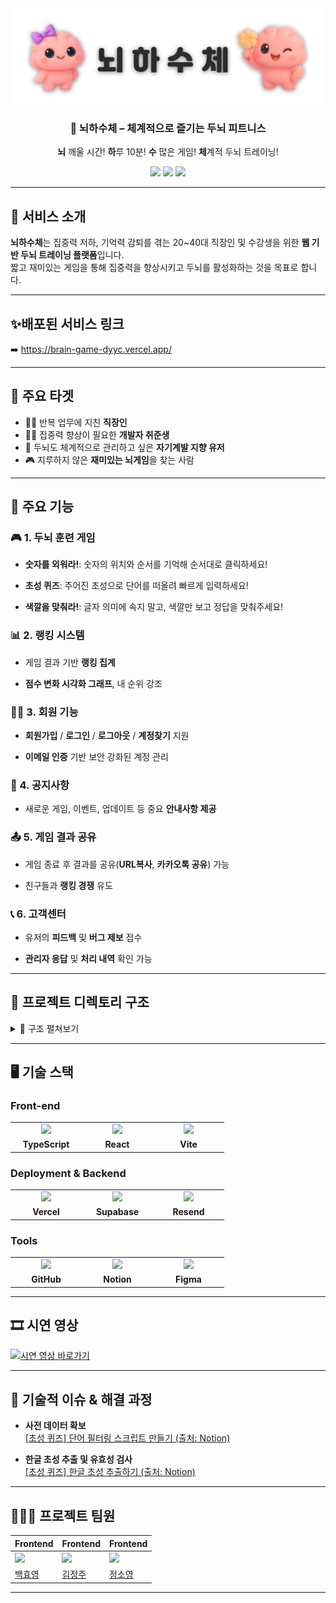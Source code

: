 <div align="center">

<!-- logo -->
<img src="./src/assets/images/readme/readme_img.png" width="700"/>

### 🧠 뇌하수체 – 체계적으로 즐기는 두뇌 피트니스

**뇌** 깨울 시간! **하**루 10분! **수** 많은 게임! **체**계적 두뇌 트레이닝!


</div>

<p align="center">
  <a href="https://github.com/LGTM-Team"><img src="https://img.shields.io/badge/-Github-000000?style=flat&logo=github&logoColor=white" /></a>
  <a href="#"><img src="https://img.shields.io/badge/Project%20Period-2025.07.22~2025.08.06-E55064?style=flat" /></a>
  <a href="#"><img src="https://img.shields.io/badge/Release-v1.0.0-3AE540?style=flat" /></a>
</p>

---

## 📌 서비스 소개

**뇌하수체**는 집중력 저하, 기억력 감퇴를 겪는 20~40대 직장인 및 수강생을 위한 **웹 기반 두뇌 트레이닝 플랫폼**입니다.  
짧고 재미있는 게임을 통해 집중력을 향상시키고 두뇌를 활성화하는 것을 목표로 합니다.

---



## ✨배포된 서비스 링크
➡️ https://brain-game-dyyc.vercel.app/

---

## 🎯 주요 타겟

- 🧑‍💻 반복 업무에 지친 **직장인**
- 👩‍🎓 집중력 향상이 필요한 **개발자 취준생**
- 🧠 두뇌도 체계적으로 관리하고 싶은 **자기계발 지향 유저**
- 🎮 지루하지 않은 **재미있는 뇌게임**을 찾는 사람

---

## 🔧 주요 기능

### 🎮 1. 두뇌 훈련 게임
- **숫자를 외워라!**: 숫자의 위치와 순서를 기억해 순서대로 클릭하세요!

- **초성 퀴즈**: 주어진 초성으로 단어를 떠올려 빠르게 입력하세요!

- **색깔을 맞춰라!**: 글자 의미에 속지 말고, 색깔만 보고 정답을 맞춰주세요!

### 📊 2. 랭킹 시스템
- 게임 결과 기반 **랭킹 집계**

- **점수 변화 시각화 그래프**, 내 순위 강조

### 🧑‍💼 3. 회원 기능
- **회원가입** / **로그인** / **로그아웃** / **계정찾기** 지원

- **이메일 인증** 기반 보안 강화된 계정 관리

### 📢 4. 공지사항
- 새로운 게임, 이벤트, 업데이트 등 중요 **안내사항 제공**


### 📤 5. 게임 결과 공유
- 게임 종료 후 결과를 공유(**URL복사**, **카카오톡 공유**) 가능

- 친구들과 **랭킹 경쟁** 유도

### 📞 6. 고객센터
- 유저의 **피드백** 및 **버그 제보** 접수

- **관리자 응답** 및 **처리 내역** 확인 가능

---
## 📂 프로젝트 디렉토리 구조
<details>
<summary>📁 구조 펼쳐보기</summary>

```plaintext
src/
│
├── 🎨 assets/                      # 정적 자산 (이미지, 아이콘 등)
│   ├── icons/
│   └── images/
│       ├── account/
│       └── pages/
│           ├── error/
│           ├── game/
│           │   ├── numberGame/
│           │   └── tutorial/
│           ├── home/
│           └── notice/
│
├── 🧩 components/                  # 범용 UI 컴포넌트 (재사용 가능)
│   └── Button/
│       ├── Button.tsx
│       └── Button.module.css
│
├── 🪝 hooks/                       # 커스텀 훅
│   ├── useAllGames.ts
│   ├── useAllRankingData.ts
│   ├── useBonusScore.ts
│   ├── useCountdownTimer.ts
│   ├── useCurrentSession.ts
│   ├── useLogin.ts
│   ├── useMyRankingData.ts
│   ├── useNumberCardTransition.ts
│   ├── useNumberStep.ts
│   ├── usePasswordReset.ts
│   ├── useSaveScore.ts
│   ├── useSignUp.ts
│   └── useUpdateNickname.ts
│
├── 🧠 contexts/                    # React Context 모음
│   ├── AuthContext.tsx
│   └── KeyboardContext.tsx
│
├── 🧱 common/                      # 공통 컴포넌트
│   ├── form/
│   ├── layout/
│   ├── modals/
│   ├── post/
│   └── styles/
│
├── 📦 data/                        # 정적 JSON 데이터
│
├── 📂 pages/                      # 라우트 단위 페이지 구성
│   ├── Home/
│   ├── Games/
│   ├── Login/
│   ├── MyPage/
│   ├── FindAccount/
│   ├── NotFound/
│   ├── Notice/
│   └── Qna/
│
├── 🔌 api/                         # API 통신 모듈
│   └── service/
│       ├── notice/
│       ├── qna/
│       ├── auth/
│       ├── game/
│       └── supabase/
│
├── 🛠️ utils/                       # 공통 유틸 함수
│
├── 🗺️ router/                      # React Router 설정
│
├── 🎨 styles/                      # 전역 스타일 및 CSS 변수
│
├── 📐 types/                       # TypeScript 타입 정의
│
├── 🧮 App.tsx                      # 메인 앱 컴포넌트
├── 🚀 main.tsx                     # 앱 진입점
└── ⚙️ vite-env.d.ts                # Vite 환경 타입
```
</details>

---

## 🖥️ 기술 스택

### Front-end
<table>
<tr>
  <td align="center"><img src="https://raw.githubusercontent.com/xandemon/developer-icons/main/icons/typescript.svg" width="60"></td>
  <td align="center"><img src="https://raw.githubusercontent.com/xandemon/developer-icons/main/icons/reactjs.svg" width="60"></td>
  <td align="center"><img src="https://raw.githubusercontent.com/xandemon/developer-icons/main/icons/vitejs.svg" width="60"></td>
</tr>
<tr>
  <td align="center" width="100"><strong>TypeScript</strong></td>
  <td align="center" width="100"><strong>React</strong></td>
  <td align="center" width="100"><strong>Vite</strong></td>
</tr>
</table>

### Deployment & Backend
<table>
<tr>
  <td align="center"><img src="https://raw.githubusercontent.com/xandemon/developer-icons/main/icons/vercel-dark-wordmark.svg" width="80"></td>
  <td align="center"><img src="https://raw.githubusercontent.com/xandemon/developer-icons/main/icons/supabase.svg" width="60"></td>
  <td align="center"><img src="https://raw.githubusercontent.com/xandemon/developer-icons/main/icons/resend.svg" width="80"></td>
</tr>
<tr>
  <td align="center" width="100"><strong>Vercel</strong></td>
  <td align="center" width="100"><strong>Supabase</strong></td>
  <td align="center" width="100"><strong>Resend</strong></td>
</tr>
</table>

### Tools
<table>
<tr>
  <td align="center"><img src="https://raw.githubusercontent.com/xandemon/developer-icons/main/icons/github-dark.svg" width="60"></td>
  <td align="center"><img src="https://raw.githubusercontent.com/xandemon/developer-icons/main/icons/notion.svg" width="60"></td>
  <td align="center"><img src="https://raw.githubusercontent.com/xandemon/developer-icons/main/icons/figma.svg" width="60"></td>
</tr>
<tr>
  <td align="center" width="100"><strong>GitHub</strong></td>
  <td align="center" width="100"><strong>Notion</strong></td>
  <td align="center" width="100"><strong>Figma</strong></td>
</tr>
</table>

---

## 🎞️ 시연 영상
[![시연 영상 바로가기](https://img.youtube.com/vi/_o4AmS7OlCA/0.jpg)](https://www.youtube.com/watch?v=_o4AmS7OlCA)

---

## 🤔 기술적 이슈 & 해결 과정

- **사전 데이터 확보**  
  [[초성 퀴즈] 단어 필터링 스크립트 만들기 (출처: Notion)](https://www.notion.so/230a46ddb60c80ee9b61cc25ef97417d)

- **한글 초성 추출 및 유효성 검사**  
  [[초성 퀴즈] 한글 초성 추출하기 (출처: Notion)](https://www.notion.so/23aa46ddb60c805ea651d327d4a218fb)



---

## 🧑‍🤝‍🧑 프로젝트 팀원

| Frontend | Frontend | Frontend |
|--------|----------|----------|
| ![](https://github.com/HyoYoung0829.png?size=120) | ![](https://github.com/KimJJRoSY.png?size=120) | ![](https://github.com/Young-mang.png?size=120) |
| [백효영](https://github.com/HyoYoung0829) | [김정주](https://github.com/KimJJRoSY) |[정소영](https://github.com/Young-mang) |

---
